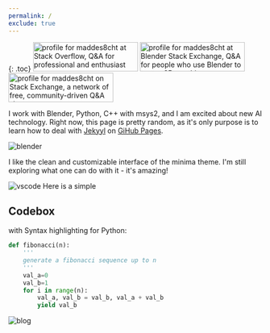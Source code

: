 ```yaml
---
permalink: /
exclude: true
---
```

{: .toc}
<a href="https://stackoverflow.com/users/20124484/maddes8cht"><img src="https://stackoverflow.com/users/flair/20124484.png" width="208" height="58" alt="profile for maddes8cht at Stack Overflow, Q&amp;A for professional and enthusiast programmers" title="profile for maddes8cht at Stack Overflow, Q&amp;A for professional and enthusiast programmers"></a>
<a href="https://blender.stackexchange.com/users/156877/maddes8cht"><img src="https://blender.stackexchange.com/users/flair/156877.png" width="208" height="58" alt="profile for maddes8cht at Blender Stack Exchange, Q&amp;A for people who use Blender to create 3D graphics, animations, or games" title="profile for maddes8cht at Blender Stack Exchange, Q&amp;A for people who use Blender to create 3D graphics, animations, or games"></a>
<a href="https://stackexchange.com/users/26485911"><img src="https://stackexchange.com/users/flair/26485911.png" width="208" height="58" alt="profile for maddes8cht on Stack Exchange, a network of free, community-driven Q&amp;A sites" title="profile for maddes8cht on Stack Exchange, a network of free, community-driven Q&amp;A sites"></a>

I work with Blender, Python, C++ with msys2, and I am excited about new AI technology.
Right now, this page is pretty random, as it's only purpose is to learn how to deal with [Jekyyl](https://jekyllrb.com/) on [GiHub Pages](https://pages.github.com/).

![blender](https://source.unsplash.com/800x110/?blender3d)

I like the clean and customizable interface of the minima theme. I'm still exploring what one can do with it - it's amazing!

![vscode](https://source.unsplash.com/800x90/?vscode)
Here is a simple 
## Codebox
with Syntax highlighting for Python:
```python
def fibonacci(n):
    '''
    generate a fibonacci sequence up to n
    '''
    val_a=0
    val_b=1
    for i in range(n):
        val_a, val_b = val_b, val_a + val_b
        yield val_b
```
![blog](https://source.unsplash.com/800x90/?blog)
